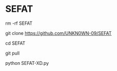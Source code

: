 # SEFAT
rm -rf SEFAT

git clone https://github.com/UNKN0WN-09/SEFAT

cd SEFAT

git pull

python SEFAT-XD.py
